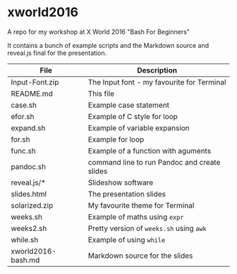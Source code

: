 # xworld2016

A repo for my workshop at X World 2016 "Bash For Beginners"

It contains a bunch of example scripts and the Markdown source and reveal.js final for the presentation.

| File | Description |
| ------ | ------------------------------------------ |
| Input-Font.zip | The Input font - my favourite for Terminal |
| README.md | This file |
| case.sh | Example case statement |
| efor.sh| Example of C style for loop |
| expand.sh | Example of variable expansion |
| for.sh | Example for loop |
| func.sh | Example of a function with aguments |
| pandoc.sh | command line to run Pandoc and create slides |
| reveal.js/* | Slideshow software |
| slides.html | The presentation slides |
| solarized.zip | My favourite theme for Terminal |
| weeks.sh |  Example of maths using `expr` |
| weeks2.sh | Pretty version of `weeks.sh` using `awk` |
| while.sh | Example of using `while` |
| xworld2016-bash.md | Markdown source for the slides |
